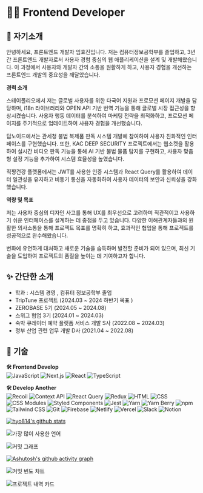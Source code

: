 # 👩‍💻 Frontend Developer

## 💚 자기소개


안녕하세요, 프론트엔드 개발자 임효진입니다. 저는 컴퓨터정보공학부를 졸업하고, 3년간 프론트엔드 개발자로서 사용자 경험 중심의 웹 애플리케이션을 설계 및 개발해왔습니다. 이 과정에서 사용자와 개발자 간의 소통을 원활하게 하고, 사용자 경험을 개선하는 프론트엔드 개발의 중요성을 깨달았습니다.

**경력 소개**

스테이폴리오에서 저는 글로벌 사용자를 위한 다국어 지원과 프로모션 페이지 개발을 담당하며, i18n 라이브러리와 OPEN API 기반 번역 기능을 통해 글로벌 시장 접근성을 향상시켰습니다. 사용자 행동 데이터를 분석하여 마케팅 전략을 최적화하고, 프로모션 페이지를 주기적으로 업데이트하여 사용자 경험을 개선했습니다.

딥노이드에서는 관세청 불법 복제품 판독 시스템 개발에 참여하여 사용자 친화적인 인터페이스를 구현했습니다. 또한, KAC DEEP SECURITY 프로젝트에서는 웹소켓을 활용하여 실시간 비디오 판독 기능을 통해 AI 기반 불법 물품 탐지를 구현하고, 사용자 맞춤형 설정 기능을 추가하여 시스템 효율성을 높였습니다.

직짱건강 플랫폼에서는 JWT를 사용한 인증 시스템과 React Query를 활용하여 데이터 일관성을 유지하고 비동기 통신을 자동화하여 사용자 데이터의 보안과 신뢰성을 강화했습니다.

**역량 및 목표**

저는 사용자 중심의 디자인 사고를 통해 UX를 최우선으로 고려하며 직관적이고 사용하기 쉬운 인터페이스를 설계하는 데 중점을 두고 있습니다. 다양한 이해관계자들과의 원활한 의사소통을 통해 프로젝트 목표를 명확히 하고, 효과적인 협업을 통해 프로젝트를 성공적으로 완수해왔습니다.

변화에 유연하게 대처하고 새로운 기술을 습득하며 발전할 준비가 되어 있으며, 최신 기술을 도입하여 프로젝트의 품질을 높이는 데 기여하고자 합니다.


## ✨ 간단한 소개
- 학과 : 시스템 경영 , 컴퓨터 정보공학부 졸업
- TripTune 프로젝트 (2024.03 ~ 2024 하반기 목표 )
- ZEROBASE 5기 (2024.05 ~ 2024.08)
- 스위그 협업 3기 (2024.01 ~ 2024.03)
- 숙박 큐레이터 예약 플랫폼 서비스 개발 S사 (2022.08 ~ 2024.03)
- 정부 산업 관련 업무 개발 D사 (2021.04 ~ 2022.08)


## 📌 기술
**🛠 Frontend Develop** <br>
<img src="https://img.shields.io/badge/JavaScript-F7DF1E?style=flat-square&logo=javascript&logoColor=black" alt="JavaScript"/>
<img src="https://img.shields.io/badge/Next.js-000000?style=flat-square&logo=next.js&logoColor=white" alt="Next.js"/>
<img src="https://img.shields.io/badge/React-61DAFB?style=flat-square&logo=react&logoColor=black" alt="React"/>
<img src="https://img.shields.io/badge/TypeScript-3178C6?style=flat-square&logo=typescript&logoColor=white" alt="TypeScript"/>


**🛠 Develop Another** <br>
<img src="https://img.shields.io/badge/Recoil-3578E5?style=flat-square&logo=recoil&logoColor=white" alt="Recoil"/>
<img src="https://img.shields.io/badge/Context_API-61DAFB?style=flat-square&logo=react&logoColor=black" alt="Context API"/>
<img src="https://img.shields.io/badge/React_Query-FF4154?style=flat-square&logo=react-query&logoColor=white" alt="React Query"/>
<img src="https://img.shields.io/badge/Redux-764ABC?style=flat-square&logo=redux&logoColor=white" alt="Redux"/>
<img src="https://img.shields.io/badge/HTML-E34F26?style=flat-square&logo=html5&logoColor=white" alt="HTML"/>
<img src="https://img.shields.io/badge/CSS-1572B6?style=flat-square&logo=css3&logoColor=white" alt="CSS"/>
<img src="https://img.shields.io/badge/CSS_Modules-000000?style=flat-square&logo=css-modules&logoColor=white" alt="CSS Modules"/>
<img src="https://img.shields.io/badge/Styled_Components-DB7093?style=flat-square&logo=styled-components&logoColor=white" alt="Styled Components"/>
<img src="https://img.shields.io/badge/Jest-C21325?style=flat-square&logo=jest&logoColor=white" alt="Jest"/>
<img src="https://img.shields.io/badge/Yarn-2C8EBB?style=flat-square&logo=yarn&logoColor=white" alt="Yarn"/>
<img src="https://img.shields.io/badge/Yarn_Berry-2C8EBB?style=flat-square&logo=yarn&logoColor=white" alt="Yarn Berry"/>
<img src="https://img.shields.io/badge/npm-CB3837?style=flat-square&logo=npm&logoColor=white" alt="npm"/>
<img src="https://img.shields.io/badge/Tailwind_CSS-38B2AC?style=flat-square&logo=tailwind-css&logoColor=white" alt="Tailwind CSS"/>
<img src="https://img.shields.io/badge/Git-F05032?style=flat-square&logo=git&logoColor=white" alt="Git"/>
<img src="https://img.shields.io/badge/Firebase-FFCA28?style=flat-square&logo=firebase&logoColor=black" alt="Firebase"/>
<img src="https://img.shields.io/badge/Netlify-00C7B7?style=flat-square&logo=netlify&logoColor=white" alt="Netlify"/>
<img src="https://img.shields.io/badge/Vercel-000000?style=flat-square&logo=vercel&logoColor=white" alt="Vercel"/>
<img src="https://img.shields.io/badge/Slack-4A154B?style=flat-square&logo=slack&logoColor=white" alt="Slack"/>
<img src="https://img.shields.io/badge/Notion-000000?style=flat-square&logo=notion&logoColor=white" alt="Notion"/>


[![hyo814's github stats](https://github-readme-stats.vercel.app/api?username=hyo814)](https://github.com/anuraghazra/github-readme-stats)


![가장 많이 사용한 언어](https://github-readme-stats.vercel.app/api/top-langs/?username=hyo814&layout=compact&theme=radical)


![커밋 그래프](https://github-readme-streak-stats.herokuapp.com/?user=hyo814&theme=radical)


[![Ashutosh's github activity graph](https://github-readme-activity-graph.vercel.app/graph?username=hyo814&bg_color=0f2d3d&color=1cadfb&line=1cadfb&point=1cadfb&area=true&hide_border=true)](https://github.com/ashutosh00710/github-readme-activity-graph)


![커밋 빈도 차트](https://github-profile-summary-cards.vercel.app/api/cards/profile-details?username=hyo814&theme=radical)


![프로젝트 내역 카드](https://github-profile-summary-cards.vercel.app/api/cards/repos-per-language?username=hyo814&theme=radical)


